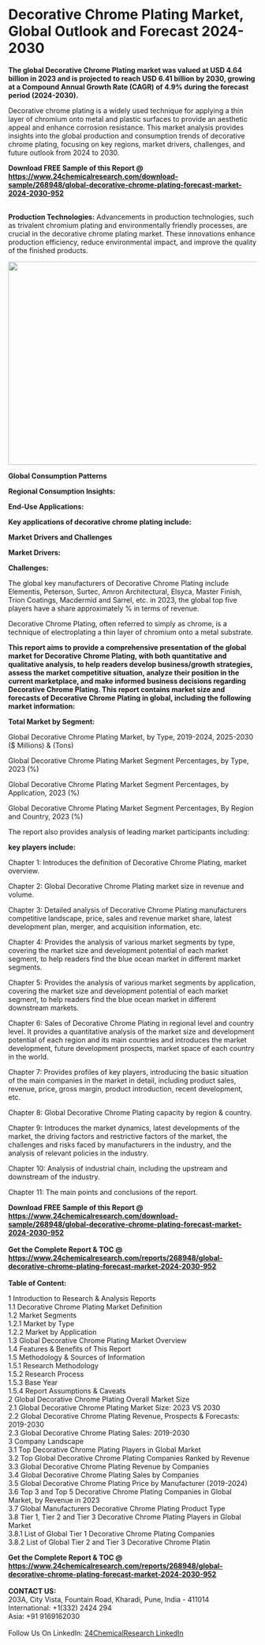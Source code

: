 <h1>Decorative Chrome Plating Market, Global Outlook and Forecast 2024-2030</h1><p><strong>The global Decorative Chrome Plating market was valued at USD 4.64 billion in 2023 and is projected to reach USD 6.41 billion by 2030, growing at a Compound Annual Growth Rate (CAGR) of 4.9% during the forecast period (2024-2030).</strong></p><p>
</p><p>Decorative chrome plating is a widely used technique for applying a thin layer of chromium onto metal and plastic surfaces to provide an aesthetic appeal and enhance corrosion resistance. This market analysis provides insights into the global production and consumption trends of decorative chrome plating, focusing on key regions, market drivers, challenges, and future outlook from 2024 to 2030.</p><div><b>Download FREE Sample of this Report @ 
            <a href="https://www.24chemicalresearch.com/download-sample/268948/global-decorative-chrome-plating-forecast-market-2024-2030-952">
            https://www.24chemicalresearch.com/download-sample/268948/global-decorative-chrome-plating-forecast-market-2024-2030-952</a></b></div><br><p>
<strong>Production Technologies:</strong> Advancements in production technologies, such as trivalent chromium plating and environmentally friendly processes, are crucial in the decorative chrome plating market. These innovations enhance production efficiency, reduce environmental impact, and improve the quality of the finished products.</p><p>
</p><p><img alt="" src="https://24chemicalresearch.com/assets/report-images/DecorativeChromePlatingMarket.png" style="height:411px; width:754px"></p><p>
</p><p><strong>Global Consumption Patterns</strong></p><p>
</p><p><strong>Regional Consumption Insights:</strong></p><p>
</p><p>
</p><p><strong>End-Use Applications:</strong></p><p>
</p><p><strong>Key applications of decorative chrome plating include:</strong></p><p>
</p><p>
</p><p><strong>Market Drivers and Challenges</strong></p><p>
</p><p><strong>Market Drivers:</strong></p><p>
</p><p>
</p><p><strong>Challenges:</strong></p><p>
</p><p>
</p><p>The global key manufacturers of Decorative Chrome Plating include Elementis, Peterson, Surtec, Amron Architectural, Elsyca, Master Finish, Trion Coatings, Macdermid and Sarrel, etc. in 2023, the global top five players have a share approximately % in terms of revenue.</p><p>
Decorative Chrome Plating, often referred to simply as chrome, is a technique of electroplating a thin layer of chromium onto a metal substrate.</p><p>
</p><p><strong>This report aims to provide a comprehensive presentation of the global market for Decorative Chrome Plating, with both quantitative and qualitative analysis, to help readers develop business/growth strategies, assess the market competitive situation, analyze their position in the current marketplace, and make informed business decisions regarding Decorative Chrome Plating. This report contains market size and forecasts of Decorative Chrome Plating in global, including the following market information:</strong></p><p>
</p><p>
<strong>Total Market by Segment:</strong></p><p>
Global Decorative Chrome Plating Market, by Type, 2019-2024, 2025-2030 ($ Millions) &amp; (Tons)</p><p>
Global Decorative Chrome Plating Market Segment Percentages, by Type, 2023 (%)</p><p>
</p><p>
Global Decorative Chrome Plating Market Segment Percentages, by Application, 2023 (%)</p><p>
</p><p>
Global Decorative Chrome Plating Market Segment Percentages, By Region and Country, 2023 (%)</p><p>
</p><p>
The report also provides analysis of leading market participants including:</p><p>
</p><p>
</p><p><strong>key players include:</strong></p><p>
</p><p>
Chapter 1: Introduces the definition of Decorative Chrome Plating, market overview.</p><p>
Chapter 2: Global Decorative Chrome Plating market size in revenue and volume.</p><p>
Chapter 3: Detailed analysis of Decorative Chrome Plating manufacturers competitive landscape, price, sales and revenue market share, latest development plan, merger, and acquisition information, etc.</p><p>
Chapter 4: Provides the analysis of various market segments by type, covering the market size and development potential of each market segment, to help readers find the blue ocean market in different market segments.</p><p>
Chapter 5: Provides the analysis of various market segments by application, covering the market size and development potential of each market segment, to help readers find the blue ocean market in different downstream markets.</p><p>
Chapter 6: Sales of Decorative Chrome Plating in regional level and country level. It provides a quantitative analysis of the market size and development potential of each region and its main countries and introduces the market development, future development prospects, market space of each country in the world.</p><p>
Chapter 7: Provides profiles of key players, introducing the basic situation of the main companies in the market in detail, including product sales, revenue, price, gross margin, product introduction, recent development, etc.</p><p>
Chapter 8: Global Decorative Chrome Plating capacity by region &amp; country.</p><p>
Chapter 9: Introduces the market dynamics, latest developments of the market, the driving factors and restrictive factors of the market, the challenges and risks faced by manufacturers in the industry, and the analysis of relevant policies in the industry.</p><p>
Chapter 10: Analysis of industrial chain, including the upstream and downstream of the industry.</p><p>
Chapter 11: The main points and conclusions of the report.</p><div><b>Download FREE Sample of this Report @ 
            <a href="https://www.24chemicalresearch.com/download-sample/268948/global-decorative-chrome-plating-forecast-market-2024-2030-952">
            https://www.24chemicalresearch.com/download-sample/268948/global-decorative-chrome-plating-forecast-market-2024-2030-952</a></b></div><br><div><b>Get the Complete Report & TOC @ 
            <a href="https://www.24chemicalresearch.com/reports/268948/global-decorative-chrome-plating-forecast-market-2024-2030-952">
            https://www.24chemicalresearch.com/reports/268948/global-decorative-chrome-plating-forecast-market-2024-2030-952</a></b></div><br>
            <b>Table of Content:</b><p>1 Introduction to Research & Analysis Reports<br />
    1.1 Decorative Chrome Plating Market Definition<br />
    1.2 Market Segments<br />
        1.2.1 Market by Type<br />
        1.2.2 Market by Application<br />
    1.3 Global Decorative Chrome Plating Market Overview<br />
    1.4 Features & Benefits of This Report<br />
    1.5 Methodology & Sources of Information<br />
        1.5.1 Research Methodology<br />
        1.5.2 Research Process<br />
        1.5.3 Base Year<br />
        1.5.4 Report Assumptions & Caveats<br />
2 Global Decorative Chrome Plating Overall Market Size<br />
    2.1 Global Decorative Chrome Plating Market Size: 2023 VS 2030<br />
    2.2 Global Decorative Chrome Plating Revenue, Prospects & Forecasts: 2019-2030<br />
    2.3 Global Decorative Chrome Plating Sales: 2019-2030<br />
3 Company Landscape<br />
    3.1 Top Decorative Chrome Plating Players in Global Market<br />
    3.2 Top Global Decorative Chrome Plating Companies Ranked by Revenue<br />
    3.3 Global Decorative Chrome Plating Revenue by Companies<br />
    3.4 Global Decorative Chrome Plating Sales by Companies<br />
    3.5 Global Decorative Chrome Plating Price by Manufacturer (2019-2024)<br />
    3.6 Top 3 and Top 5 Decorative Chrome Plating Companies in Global Market, by Revenue in 2023<br />
    3.7 Global Manufacturers Decorative Chrome Plating Product Type<br />
    3.8 Tier 1, Tier 2 and Tier 3 Decorative Chrome Plating Players in Global Market<br />
        3.8.1 List of Global Tier 1 Decorative Chrome Plating Companies<br />
        3.8.2 List of Global Tier 2 and Tier 3 Decorative Chrome Platin</p><div><b>Get the Complete Report & TOC @ 
            <a href="https://www.24chemicalresearch.com/reports/268948/global-decorative-chrome-plating-forecast-market-2024-2030-952">
            https://www.24chemicalresearch.com/reports/268948/global-decorative-chrome-plating-forecast-market-2024-2030-952</a></b></div><br><b>CONTACT US:</b><br>
            203A, City Vista, Fountain Road, Kharadi, Pune, India - 411014<br>
            International: +1(332) 2424 294<br>
            Asia: +91 9169162030 <br><br>
            Follow Us On LinkedIn: <a href="https://www.linkedin.com/company/24chemicalresearch/">24ChemicalResearch LinkedIn</a>